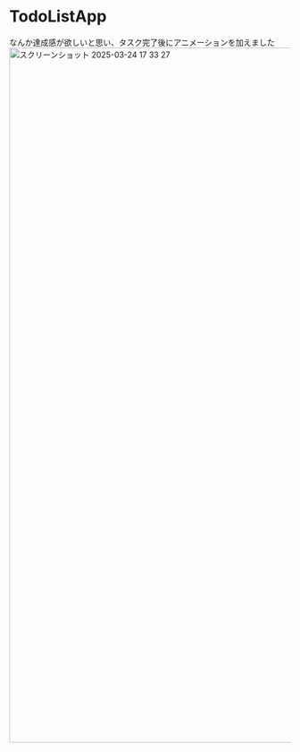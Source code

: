 # TodoListApp
なんか達成感が欲しいと思い、タスク完了後にアニメーションを加えました
<img width="1242" alt="スクリーンショット 2025-03-24 17 33 27" src="https://github.com/user-attachments/assets/72adbc30-e06e-4855-9790-a4e3e6e15e29" />
